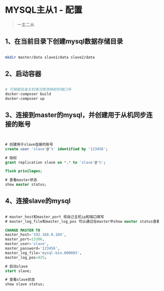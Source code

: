 # MYSQL主从1 - 配置

> 一主二从

## 1、在当前目录下创建mysql数据存储目录

``` bash

mkdir master/data slave1/data slave2/data

```

## 2、启动容器

``` bash

# 可根据自身主机情况修改映射的端口号
docker-composer build
docker-composer up

```

## 3、连接到master的mysql，并创建用于从机同步连接的账号

``` sql


# 创建用于slave连接的账号
create user 'slave'@'%' identified by '123456';

# 授权
grant replication slave on *.* to 'slave'@'%';

flush privileges;

# 查看master状态
show master status;

```

## 4、连接slave的mysql

```sql

# master_host和master_port 视自己主机ip和端口填写
# master_log_file和master_log_pos 可以通过在master中show master status查看到

CHANGE MASTER TO 
master_host='192.168.0.104',  
master_port=13306, 
master_user='slave', 
master_password='123456', 
master_log_file='mysql-bin.000003', 
master_log_pos=925;

# 启动slave
start slave;

# 查看slave状态
show slave status;

```
